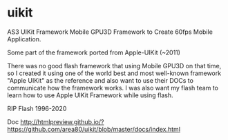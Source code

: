 # uikit
AS3 UIKit Framework
Mobile GPU3D Framework to Create 60fps Mobile Application.

Some part of the framework ported from Apple-UIKit (~2011)

There was no good flash framework that using Mobile GPU3D on that time, so I created it using one of the world best and most well-known framework "Apple UIKit" as the reference and also want to use their DOCs to communicate how the framework works. I was also want my flash team to learn how to use Apple UIKit Framework while using flash.

RIP Flash 1996-2020

Doc
http://htmlpreview.github.io/?https://github.com/area80/uikit/blob/master/docs/index.html